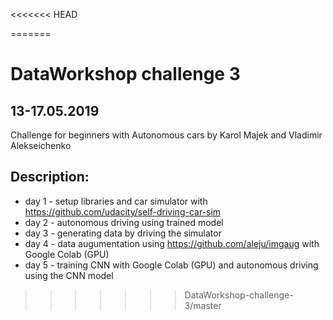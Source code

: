 <<<<<<< HEAD

=======
# DataWorkshop challenge 3
## 13-17.05.2019
Challenge for beginners with Autonomous cars by Karol Majek and Vladimir Alekseichenko 

## Description:

* day 1 - setup libraries and car simulator with https://github.com/udacity/self-driving-car-sim
* day 2 - autonomous driving using trained model
* day 3 - generating data by driving the simulator
* day 4 - data augumentation using https://github.com/aleju/imgaug with Google Colab (GPU)
* day 5 - training CNN with Google Colab (GPU) and autonomous driving using the CNN model
>>>>>>> DataWorkshop-challenge-3/master
